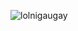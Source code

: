 
  ![lolnigaugay](https://github.com/Dawidsjd/Dawidsjd/assets/53567837/86a494ea-6364-4b0a-b852-92950369544e)


